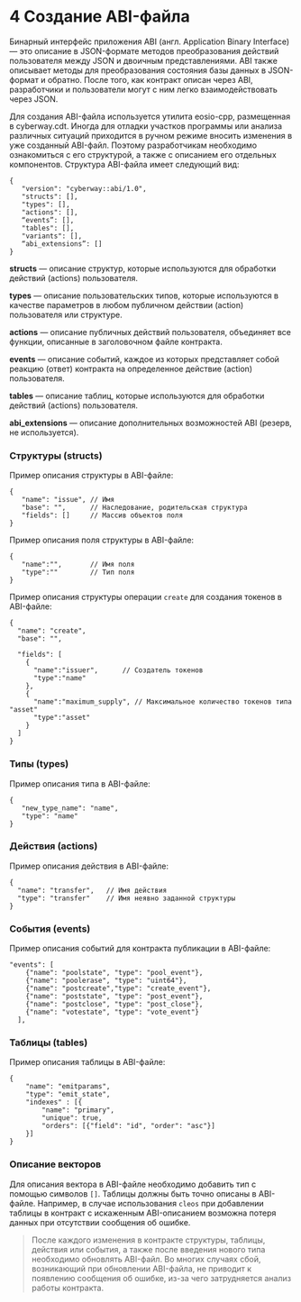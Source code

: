 
# 4 Создание ABI-файла 

Бинарный интерфейс приложения ABI (англ. Application Binary Interface) — это описание в JSON-формате методов преобразования действий пользователя между JSON и двоичным представлениями. ABI также описывает методы для преобразования состояния базы данных в JSON-формат и обратно. После того, как контракт описан через ABI, разработчики и пользователи могут с ним легко взаимодействовать через JSON.  

Для создания ABI-файла используется утилита eosio-cpp, размещенная в cyberway.cdt. Иногда для отладки участков программы или анализа различных ситуаций приходится в ручном режиме вносить изменения в уже созданный ABI-файл. Поэтому разработчикам необходимо ознакомиться с его структурой, а также с описанием его отдельных компонентов. Структура ABI-файла имеет следующий вид:
``` 
{
   "version": "cyberway::abi/1.0",
   "structs": [],
   "types": [],
   "actions": [],
   “events”: [],
   "tables": [],
   "variants": [],
   “abi_extensions”: []
}
```  
**structs** — описание структур, которые используются для обработки действий (actions) пользователя.  

**types** — описание пользовательских типов, которые используются в качестве параметров в любом публичном действии (action) пользователя или структуре.  

**actions** — описание публичных действий пользователя, объединяет все функции, описанные в заголовочном файле контракта.  

**events** — описание событий, каждое из которых представляет собой реакцию (ответ) контракта на определенное действие (action) пользователя.  

**tables** — описание таблиц, которые используются для обработки действий (actions) пользователя.  

**abi_extensions** — описание дополнительных возможностей ABI (резерв, не используется).   

### Структуры (structs)
Пример описания структуры в ABI-файле: 
```
{
   "name": "issue", // Имя 
   "base": "", 	    // Наследование, родительская структура
   "fields": []	    // Массив объектов поля
}
```  
Пример описания поля структуры в ABI-файле:
```
{
   "name":"",       // Имя поля 
   "type":""        // Тип поля
}   
```
Пример описания структуры операции `create` для создания токенов в ABI-файле:
```
{
  "name": "create",      
  "base": "",           

  "fields": [
    {
      "name":"issuer",  	// Создатель токенов
      "type":"name"      
    },
    {
      "name":"maximum_supply", // Максимальное количество токенов типа "asset" 
      "type":"asset"
    }
  ]
}
```
### Типы (types)
Пример описания типа в ABI-файле:
```
{
   "new_type_name": "name",
   "type": "name"
}
```

### Действия (actions)
Пример описания действия в ABI-файле:

```
{
  "name": "transfer", 	// Имя действия
  "type": "transfer" 	// Имя неявно заданной структуры
}
```
### События (events)
Пример описания событий для контракта публикации в ABI-файле:
```
"events": [
	{"name": "poolstate", "type": "pool_event"},
	{"name": "poolerase", "type": "uint64"},
	{"name": "postcreate","type": "create_event"},
	{"name": "poststate", "type": "post_event"},
	{"name": "postclose", "type": "post_close"},
	{"name": "votestate", "type": "vote_event"}
  ],
```

### Таблицы (tables)
Пример описания таблицы в ABI-файле:
```
{
    "name": "emitparams",
    "type": "emit_state",
    "indexes" : [{
        "name": "primary",
        "unique": true,
        "orders": [{"field": "id", "order": "asc"}]
    }]
}
```

### Описание векторов
Для описания вектора в ABI-файле необходимо добавить тип с помощью символов `[]`.
Таблицы должны быть точно описаны в ABI-файле. Например, в случае использования `cleos` при добавлении таблицы в контракт с искаженным ABI-описанием возможна потеря данных при отсутствии сообщения об ошибке.


> После каждого изменения в контракте структуры, таблицы, действия или события, а также после введения нового типа необходимо обновлять ABI-файл. Во многих случаях сбой, возникающий при обновлении ABI-файла, не приводит к появлению сообщения об ошибке, из-за чего затрудняется анализ работы контракта.
